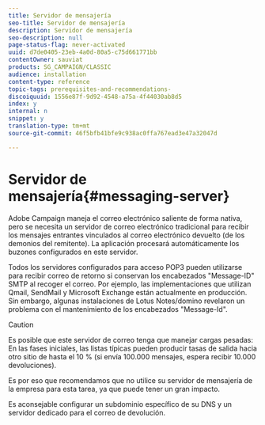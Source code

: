 ```yaml
---
title: Servidor de mensajería
seo-title: Servidor de mensajería
description: Servidor de mensajería
seo-description: null
page-status-flag: never-activated
uuid: d7de0405-23eb-4a0d-80a5-c75d661771bb
contentOwner: sauviat
products: SG_CAMPAIGN/CLASSIC
audience: installation
content-type: reference
topic-tags: prerequisites-and-recommendations-
discoiquuid: 1556e87f-9d92-4548-a75a-4f44030ab8d5
index: y
internal: n
snippet: y
translation-type: tm+mt
source-git-commit: 46f5bfb41bfe9c938ac0ffa767ead3e47a32047d

---
```



# Servidor de mensajería{#messaging-server}

Adobe Campaign maneja el correo electrónico saliente de forma nativa, pero se necesita un servidor de correo electrónico tradicional para recibir los mensajes entrantes vinculados al correo electrónico devuelto (de los demonios del remitente). La aplicación procesará automáticamente los buzones configurados en este servidor.

Todos los servidores configurados para acceso POP3 pueden utilizarse para recibir correo de retorno si conservan los encabezados &quot;Message-ID&quot; SMTP al recoger el correo. Por ejemplo, las implementaciones que utilizan Qmail, SendMail y Microsoft Exchange están actualmente en producción. Sin embargo, algunas instalaciones de Lotus Notes/domino revelaron un problema con el mantenimiento de los encabezados &quot;Message-Id&quot;.

>[!CAUTION]
>
>Es posible que este servidor de correo tenga que manejar cargas pesadas: En las fases iniciales, las listas típicas pueden producir tasas de salida hacia otro sitio de hasta el 10 % (si envía 100.000 mensajes, espera recibir 10.000 devoluciones).
>
>Es por eso que recomendamos que no utilice su servidor de mensajería de la empresa para esta tarea, ya que puede tener un gran impacto.
>
>Es aconsejable configurar un subdominio específico de su DNS y un servidor dedicado para el correo de devolución.
